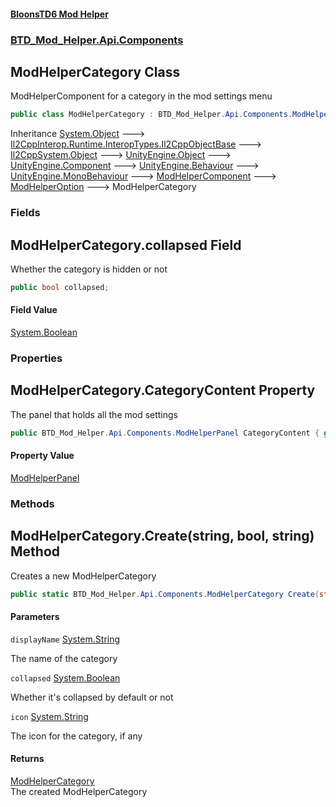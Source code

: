 #### [BloonsTD6 Mod Helper](README.md 'README')
### [BTD_Mod_Helper.Api.Components](README.md#BTD_Mod_Helper.Api.Components 'BTD_Mod_Helper.Api.Components')

## ModHelperCategory Class

ModHelperComponent for a category in the mod settings menu

```csharp
public class ModHelperCategory : BTD_Mod_Helper.Api.Components.ModHelperOption
```

Inheritance [System.Object](https://docs.microsoft.com/en-us/dotnet/api/System.Object 'System.Object') &#129106; [Il2CppInterop.Runtime.InteropTypes.Il2CppObjectBase](https://docs.microsoft.com/en-us/dotnet/api/Il2CppInterop.Runtime.InteropTypes.Il2CppObjectBase 'Il2CppInterop.Runtime.InteropTypes.Il2CppObjectBase') &#129106; [Il2CppSystem.Object](https://docs.microsoft.com/en-us/dotnet/api/Il2CppSystem.Object 'Il2CppSystem.Object') &#129106; [UnityEngine.Object](https://docs.microsoft.com/en-us/dotnet/api/UnityEngine.Object 'UnityEngine.Object') &#129106; [UnityEngine.Component](https://docs.microsoft.com/en-us/dotnet/api/UnityEngine.Component 'UnityEngine.Component') &#129106; [UnityEngine.Behaviour](https://docs.microsoft.com/en-us/dotnet/api/UnityEngine.Behaviour 'UnityEngine.Behaviour') &#129106; [UnityEngine.MonoBehaviour](https://docs.microsoft.com/en-us/dotnet/api/UnityEngine.MonoBehaviour 'UnityEngine.MonoBehaviour') &#129106; [ModHelperComponent](BTD_Mod_Helper.Api.Components.ModHelperComponent.md 'BTD_Mod_Helper.Api.Components.ModHelperComponent') &#129106; [ModHelperOption](BTD_Mod_Helper.Api.Components.ModHelperOption.md 'BTD_Mod_Helper.Api.Components.ModHelperOption') &#129106; ModHelperCategory
### Fields

<a name='BTD_Mod_Helper.Api.Components.ModHelperCategory.collapsed'></a>

## ModHelperCategory.collapsed Field

Whether the category is hidden or not

```csharp
public bool collapsed;
```

#### Field Value
[System.Boolean](https://docs.microsoft.com/en-us/dotnet/api/System.Boolean 'System.Boolean')
### Properties

<a name='BTD_Mod_Helper.Api.Components.ModHelperCategory.CategoryContent'></a>

## ModHelperCategory.CategoryContent Property

The panel that holds all the mod settings

```csharp
public BTD_Mod_Helper.Api.Components.ModHelperPanel CategoryContent { get; }
```

#### Property Value
[ModHelperPanel](BTD_Mod_Helper.Api.Components.ModHelperPanel.md 'BTD_Mod_Helper.Api.Components.ModHelperPanel')
### Methods

<a name='BTD_Mod_Helper.Api.Components.ModHelperCategory.Create(string,bool,string)'></a>

## ModHelperCategory.Create(string, bool, string) Method

Creates a new ModHelperCategory

```csharp
public static BTD_Mod_Helper.Api.Components.ModHelperCategory Create(string displayName, bool collapsed, string icon=null);
```
#### Parameters

<a name='BTD_Mod_Helper.Api.Components.ModHelperCategory.Create(string,bool,string).displayName'></a>

`displayName` [System.String](https://docs.microsoft.com/en-us/dotnet/api/System.String 'System.String')

The name of the category

<a name='BTD_Mod_Helper.Api.Components.ModHelperCategory.Create(string,bool,string).collapsed'></a>

`collapsed` [System.Boolean](https://docs.microsoft.com/en-us/dotnet/api/System.Boolean 'System.Boolean')

Whether it's collapsed by default or not

<a name='BTD_Mod_Helper.Api.Components.ModHelperCategory.Create(string,bool,string).icon'></a>

`icon` [System.String](https://docs.microsoft.com/en-us/dotnet/api/System.String 'System.String')

The icon for the category, if any

#### Returns
[ModHelperCategory](BTD_Mod_Helper.Api.Components.ModHelperCategory.md 'BTD_Mod_Helper.Api.Components.ModHelperCategory')  
The created ModHelperCategory